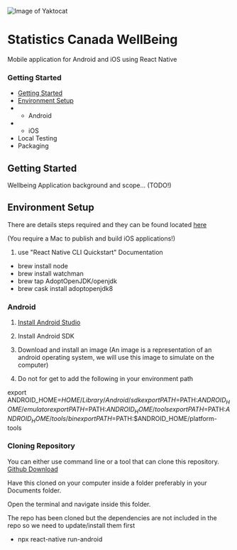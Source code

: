![Image of Yaktocat](https://pbs.twimg.com/profile_images/875425265630969857/6VaeOYz4_200x200.jpg)

# Statistics Canada WellBeing
Mobile application for Android and iOS using React Native

### Getting Started

- [Getting Started](#-Getting-Started)
- [Environment Setup](#-Environment-Setup)
- - Android
- - iOS
- Local Testing
- Packaging

## Getting Started

Wellbeing Application background and scope... (TODO!)


## Environment Setup

There are details steps required and they can be found located [here](https://facebook.github.io/react-native/docs/getting-started.html)

(You require a Mac to publish and build iOS applications!)

1. use "React Native CLI Quickstart" Documentation

- brew install node
- brew install watchman
- brew tap AdoptOpenJDK/openjdk
- brew cask install adoptopenjdk8

### Android

1. [Install Android Studio](https://developer.android.com/studio)
2. Install Android SDK
3. Download and install an image (An image is a representation of an android operating system, we will use this image to simulate on the computer)

4. Do not for get to add the following in your environment path

export ANDROID_HOME=$HOME/Library/Android/sdk
export PATH=$PATH:$ANDROID_HOME/emulator
export PATH=$PATH:$ANDROID_HOME/tools
export PATH=$PATH:$ANDROID_HOME/tools/bin
export PATH=$PATH:$ANDROID_HOME/platform-tools

### Cloning Repository
You can either use command line or a tool that can clone this repository.
[Github Download](https://desktop.github.com/)

Have this cloned on your computer inside a folder preferably in your Documents folder.

Open the terminal and navigate inside this folder.

The repo has been cloned but the dependencies are not included in the repo so we need to update/install them first

- npx react-native run-android
